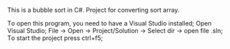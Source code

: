 This is a bubble sort in C#.
Project for converting sort array.

Тo open this program, you need to have a Visual Studio installed;
Open Visual Studio;
File -> Open -> Project/Solution -> Select dir -> open file .sln;
Тo start the project press ctrl+f5;